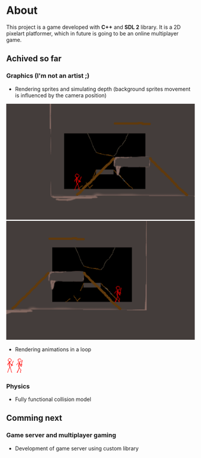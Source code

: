 # About

This project is a game developed with **C++** and **SDL 2** library. It is a 2D pixelart platformer, which in future is going to be an online multiplayer game.

## Achived so far

### Graphics (I'm not an artist ;)

* Rendering sprites and simulating depth (background sprites movement is influenced by the camera position)

![Background 1](About/paralax_1.png)
![Background 2](About/paralax_2.png)

* Rendering animations in a loop

![Background 1](About/animation_1.bmp)
![Background 2](About/animation_2.bmp)

### Physics

* Fully functional collision model

## Comming next

### Game server and multiplayer gaming

* Development of game server using custom library